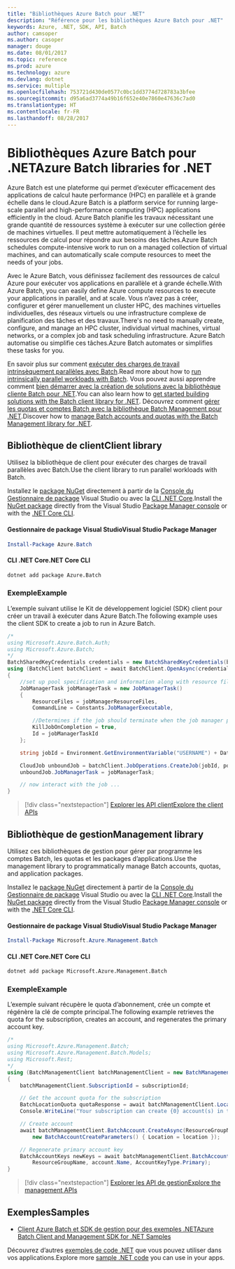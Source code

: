 ```yaml
---
title: "Bibliothèques Azure Batch pour .NET"
description: "Référence pour les bibliothèques Azure Batch pour .NET"
keywords: Azure, .NET, SDK, API, Batch
author: camsoper
ms.author: casoper
manager: douge
ms.date: 08/01/2017
ms.topic: reference
ms.prod: azure
ms.technology: azure
ms.devlang: dotnet
ms.service: multiple
ms.openlocfilehash: 753721d430de0577c0bc1dd3774d728783a3bfee
ms.sourcegitcommit: d95a6ad3774a49b16f652e40e7860e47636c7ad0
ms.translationtype: HT
ms.contentlocale: fr-FR
ms.lasthandoff: 08/28/2017
---
```

# <a name="azure-batch-libraries-for-net"></a><span data-ttu-id="0aefa-104">Bibliothèques Azure Batch pour .NET</span><span class="sxs-lookup"><span data-stu-id="0aefa-104">Azure Batch libraries for .NET</span></span>

<span data-ttu-id="0aefa-105">Azure Batch est une plateforme qui permet d’exécuter efficacement des applications de calcul haute performance (HPC) en parallèle et à grande échelle dans le cloud.</span><span class="sxs-lookup"><span data-stu-id="0aefa-105">Azure Batch is a platform service for running large-scale parallel and high-performance computing (HPC) applications efficiently in the cloud.</span></span> <span data-ttu-id="0aefa-106">Azure Batch planifie les travaux nécessitant une grande quantité de ressources système à exécuter sur une collection gérée de machines virtuelles. Il peut mettre automatiquement à l’échelle les ressources de calcul pour répondre aux besoins des tâches.</span><span class="sxs-lookup"><span data-stu-id="0aefa-106">Azure Batch schedules compute-intensive work to run on a managed collection of virtual machines, and can automatically scale compute resources to meet the needs of your jobs.</span></span>

<span data-ttu-id="0aefa-107">Avec le Azure Batch, vous définissez facilement des ressources de calcul Azure pour exécuter vos applications en parallèle et à grande échelle.</span><span class="sxs-lookup"><span data-stu-id="0aefa-107">With Azure Batch, you can easily define Azure compute resources to execute your applications in parallel, and at scale.</span></span> <span data-ttu-id="0aefa-108">Vous n’avez pas à créer, configurer et gérer manuellement un cluster HPC, des machines virtuelles individuelles, des réseaux virtuels ou une infrastructure complexe de planification des tâches et des travaux.</span><span class="sxs-lookup"><span data-stu-id="0aefa-108">There's no need to manually create, configure, and manage an HPC cluster, individual virtual machines, virtual networks, or a complex job and task scheduling infrastructure.</span></span> <span data-ttu-id="0aefa-109">Azure Batch automatise ou simplifie ces tâches.</span><span class="sxs-lookup"><span data-stu-id="0aefa-109">Azure Batch automates or simplifies these tasks for you.</span></span>

<span data-ttu-id="0aefa-110">En savoir plus sur comment [exécuter des charges de travail intrinsèquement parallèles avec Batch](/azure/batch/batch-technical-overview).</span><span class="sxs-lookup"><span data-stu-id="0aefa-110">Read more about how to [run intrinsically parallel workloads with Batch](/azure/batch/batch-technical-overview).</span></span> <span data-ttu-id="0aefa-111">Vous pouvez aussi apprendre comment [bien démarrer avec la création de solutions avec la bibliothèque cliente Batch pour .NET](/azure/batch/batch-dotnet-get-started).</span><span class="sxs-lookup"><span data-stu-id="0aefa-111">You can also learn how to [get started building solutions with the Batch client library for .NET](/azure/batch/batch-dotnet-get-started).</span></span> <span data-ttu-id="0aefa-112">Découvrez comment [gérer les quotas et comptes Batch avec la bibliothèque Batch Management pour .NET](/azure/batch/batch-management-dotnet).</span><span class="sxs-lookup"><span data-stu-id="0aefa-112">Discover how to [manage Batch accounts and quotas with the Batch Management library for .NET](/azure/batch/batch-management-dotnet).</span></span>

## <a name="client-library"></a><span data-ttu-id="0aefa-113">Bibliothèque de client</span><span class="sxs-lookup"><span data-stu-id="0aefa-113">Client library</span></span>

<span data-ttu-id="0aefa-114">Utilisez la bibliothèque de client pour exécuter des charges de travail parallèles avec Batch.</span><span class="sxs-lookup"><span data-stu-id="0aefa-114">Use the client library to run parallel workloads with Batch.</span></span>

<span data-ttu-id="0aefa-115">Installez le [package NuGet](https://www.nuget.org/packages/Azure.Batch) directement à partir de la [Console du Gestionnaire de package][PackageManager] Visual Studio ou avec la [CLI .NET Core][DotNetCLI].</span><span class="sxs-lookup"><span data-stu-id="0aefa-115">Install the [NuGet package](https://www.nuget.org/packages/Azure.Batch) directly from the Visual Studio [Package Manager console][PackageManager] or with the [.NET Core CLI][DotNetCLI].</span></span>

#### <a name="visual-studio-package-manager"></a><span data-ttu-id="0aefa-116">Gestionnaire de package Visual Studio</span><span class="sxs-lookup"><span data-stu-id="0aefa-116">Visual Studio Package Manager</span></span>

```powershell
Install-Package Azure.Batch
```

#### <a name="net-core-cli"></a><span data-ttu-id="0aefa-117">CLI .NET Core</span><span class="sxs-lookup"><span data-stu-id="0aefa-117">.NET Core CLI</span></span>

```bash
dotnet add package Azure.Batch
```

### <a name="example"></a><span data-ttu-id="0aefa-118">Exemple</span><span class="sxs-lookup"><span data-stu-id="0aefa-118">Example</span></span>

<span data-ttu-id="0aefa-119">L’exemple suivant utilise le Kit de développement logiciel (SDK) client pour créer un travail à exécuter dans Azure Batch.</span><span class="sxs-lookup"><span data-stu-id="0aefa-119">The following example uses the client SDK to create a job to run in Azure Batch.</span></span>

```csharp
/*
using Microsoft.Azure.Batch.Auth;
using Microsoft.Azure.Batch;
*/
BatchSharedKeyCredentials credentials = new BatchSharedKeyCredentials(batchUrl, accountName, accountKey);
using (BatchClient batchClient = await BatchClient.OpenAsync(credentials))
{
    //set up pool specification and information along with resource files here
    JobManagerTask jobManagerTask = new JobManagerTask()
    {
        ResourceFiles = jobManagerResourceFiles,
        CommandLine = Constants.JobManagerExecutable,

        //Determines if the job should terminate when the job manager process exits.
        KillJobOnCompletion = true,
        Id = jobManagerTaskId
    };

    string jobId = Environment.GetEnvironmentVariable("USERNAME") + DateTime.UtcNow.ToString("yyyyMMdd-HHmmss");

    CloudJob unboundJob = batchClient.JobOperations.CreateJob(jobId, poolInformation);
    unboundJob.JobManagerTask = jobManagerTask;

    // now interact with the job ...
}
```

> [!div class="nextstepaction"]
> [<span data-ttu-id="0aefa-120">Explorer les API client</span><span class="sxs-lookup"><span data-stu-id="0aefa-120">Explore the client APIs</span></span>](/dotnet/api/overview/azure/batch/client)

## <a name="management-library"></a><span data-ttu-id="0aefa-121">Bibliothèque de gestion</span><span class="sxs-lookup"><span data-stu-id="0aefa-121">Management library</span></span>

<span data-ttu-id="0aefa-122">Utilisez ces bibliothèques de gestion pour gérer par programme les comptes Batch, les quotas et les packages d’applications.</span><span class="sxs-lookup"><span data-stu-id="0aefa-122">Use the management library to programmatically manage Batch accounts, quotas, and application packages.</span></span>

<span data-ttu-id="0aefa-123">Installez le [package NuGet](https://www.nuget.org/packages/Microsoft.Azure.Management.Batch) directement à partir de la [Console du Gestionnaire de package][PackageManager] Visual Studio ou avec la [CLI .NET Core][DotNetCLI].</span><span class="sxs-lookup"><span data-stu-id="0aefa-123">Install the [NuGet package](https://www.nuget.org/packages/Microsoft.Azure.Management.Batch) directly from the Visual Studio [Package Manager console][PackageManager] or with the [.NET Core CLI][DotNetCLI].</span></span>

#### <a name="visual-studio-package-manager"></a><span data-ttu-id="0aefa-124">Gestionnaire de package Visual Studio</span><span class="sxs-lookup"><span data-stu-id="0aefa-124">Visual Studio Package Manager</span></span>

```powershell
Install-Package Microsoft.Azure.Management.Batch
```

#### <a name="net-core-cli"></a><span data-ttu-id="0aefa-125">CLI .NET Core</span><span class="sxs-lookup"><span data-stu-id="0aefa-125">.NET Core CLI</span></span>

```bash
dotnet add package Microsoft.Azure.Management.Batch
```

### <a name="example"></a><span data-ttu-id="0aefa-126">Exemple</span><span class="sxs-lookup"><span data-stu-id="0aefa-126">Example</span></span>

<span data-ttu-id="0aefa-127">L’exemple suivant récupère le quota d’abonnement, crée un compte et régénère la clé de compte principal.</span><span class="sxs-lookup"><span data-stu-id="0aefa-127">The following example retrieves the quota for the subscription, creates an account, and regenerates the primary account key.</span></span>

```csharp
/*
using Microsoft.Azure.Management.Batch;
using Microsoft.Azure.Management.Batch.Models;
using Microsoft.Rest;
*/
using (BatchManagementClient batchManagementClient = new BatchManagementClient(new TokenCredentials(accessToken)))
{
    batchManagementClient.SubscriptionId = subscriptionId;

    // Get the account quota for the subscription
    BatchLocationQuota quotaResponse = await batchManagementClient.Location.GetQuotasAsync(location);
    Console.WriteLine("Your subscription can create {0} account(s) in the {1} region.", quotaResponse.AccountQuota, location);

    // Create account
    await batchManagementClient.BatchAccount.CreateAsync(ResourceGroupName, accountName, 
        new BatchAccountCreateParameters() { Location = location });

    // Regenerate primary account key
    BatchAccountKeys newKeys = await batchManagementClient.BatchAccount.RegenerateKeyAsync(
        ResourceGroupName, account.Name, AccountKeyType.Primary);
}
```

> [!div class="nextstepaction"]
> [<span data-ttu-id="0aefa-128">Explorer les API de gestion</span><span class="sxs-lookup"><span data-stu-id="0aefa-128">Explore the management APIs</span></span>](/dotnet/api/overview/azure/batch/management)

## <a name="samples"></a><span data-ttu-id="0aefa-129">Exemples</span><span class="sxs-lookup"><span data-stu-id="0aefa-129">Samples</span></span>

* [<span data-ttu-id="0aefa-130">Client Azure Batch et SDK de gestion pour des exemples .NET</span><span class="sxs-lookup"><span data-stu-id="0aefa-130">Azure Batch Client and Management SDK for .NET Samples</span></span>](https://github.com/Azure/azure-batch-samples/tree/master/CSharp)

<span data-ttu-id="0aefa-131">Découvrez d’autres [exemples de code .NET](https://azure.microsoft.com/resources/samples/?platform=dotnet) que vous pouvez utiliser dans vos applications.</span><span class="sxs-lookup"><span data-stu-id="0aefa-131">Explore more [sample .NET code](https://azure.microsoft.com/resources/samples/?platform=dotnet) you can use in your apps.</span></span>

[PackageManager]: https://docs.microsoft.com/nuget/tools/package-manager-console
[DotNetCLI]: https://docs.microsoft.com/dotnet/core/tools/dotnet-add-package
